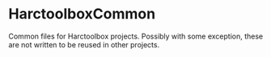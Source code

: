 # HarctoolboxCommon
Common files for Harctoolbox projects.
Possibly with some exception,
these are not written to be reused in other projects.
